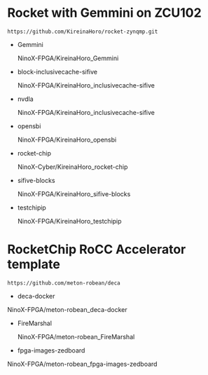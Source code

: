 
# Rocket with Gemmini on ZCU102

```
https://github.com/KireinaHoro/rocket-zynqmp.git
```
* Gemmini

  NinoX-FPGA/KireinaHoro_Gemmini

* block-inclusivecache-sifive

  NinoX-FPGA/KireinaHoro_inclusivecache-sifive
  
* nvdla
 
  NinoX-FPGA/KireinaHoro_inclusivecache-sifive
  
* opensbi

  NinoX-FPGA/KireinaHoro_opensbi
  
 
* rocket-chip

  NinoX-Cyber/KireinaHoro_rocket-chip
  
* sifive-blocks

   NinoX-FPGA/KireinaHoro_sifive-blocks
 
* testchipip

  NinoX-FPGA/KireinaHoro_testchipip
  
 # RocketChip RoCC Accelerator template
 
 ```
 https://github.com/meton-robean/deca
 ```
 
 * deca-docker

  NinoX-FPGA/meton-robean_deca-docker
 
 
* FireMarshal
  
  NinoX-FPGA/meton-robean_FireMarshal

* fpga-images-zedboard

 NinoX-FPGA/meton-robean_fpga-images-zedboard
 
 
